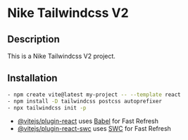 # Nike Tailwindcss V2

## Description

This is a Nike Tailwindcss V2 project.

## Installation

```bash
- npm create vite@latest my-project -- --template react
- npm install -D tailwindcss postcss autoprefixer
- npx tailwindcss init -p
```

-  [@vitejs/plugin-react](https://github.com/vitejs/vite-plugin-react/blob/main/packages/plugin-react/README.md) uses [Babel](https://babeljs.io/) for Fast Refresh
-  [@vitejs/plugin-react-swc](https://github.com/vitejs/vite-plugin-react-swc) uses [SWC](https://swc.rs/) for Fast Refresh

